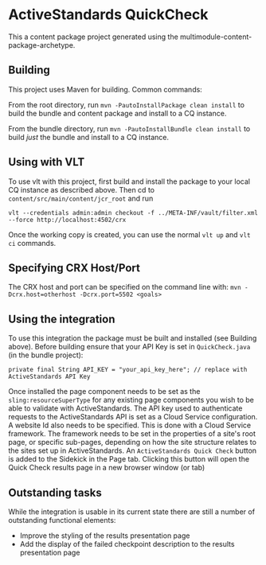 ActiveStandards QuickCheck
========

This a content package project generated using the multimodule-content-package-archetype.

Building
--------

This project uses Maven for building. Common commands:

From the root directory, run ``mvn -PautoInstallPackage clean install`` to build the bundle and content package and install to a CQ instance.

From the bundle directory, run ``mvn -PautoInstallBundle clean install`` to build *just* the bundle and install to a CQ instance.

Using with VLT
--------------

To use vlt with this project, first build and install the package to your local CQ instance as described above. Then cd to `content/src/main/content/jcr_root` and run

    vlt --credentials admin:admin checkout -f ../META-INF/vault/filter.xml --force http://localhost:4502/crx

Once the working copy is created, you can use the normal ``vlt up`` and ``vlt ci`` commands.

Specifying CRX Host/Port
------------------------

The CRX host and port can be specified on the command line with:
`mvn -Dcrx.host=otherhost -Dcrx.port=5502 <goals>`

Using the integration
---------------------

To use this integration the package must be built and installed (see Building above). Before building ensure that your API Key is set in `QuickCheck.java` (in the bundle project):

	private final String API_KEY = "your_api_key_here"; // replace with ActiveStandards API Key

Once installed the page component needs to be set as the `sling:resourceSuperType` for any existing page components you wish to be able to validate with ActiveStandards.
The API key used to authenticate requests to the ActiveStandards API is set as a Cloud Service configuration. A website Id also needs to be specified. This is done with a 
Cloud Service framework. The framework needs to be set in the properties of a site's root page, or specific sub-pages, depending on how the site structure relates to the sites
set up in ActiveStandards. 
An `ActiveStandards Quick Check` button is added to the Sidekick in the Page tab. Clicking this button will open the Quick Check results page in a new browser window (or tab)

Outstanding tasks
-----------------

While the integration is usable in its current state there are still a number of outstanding functional elements:

- Improve the styling of the results presentation page
- Add the display of the failed checkpoint description to the results presentation page